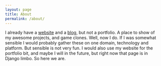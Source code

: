 ```yaml
---
layout: page
title: About
permalink: /about/
---
```


I already have a [website](https://alander.org) and a [blog](https://iameven.com), but not a portfolio.
A place to show of my awesome projects, and game clones.
Well, now I do.
If I was somewhat sensible I would probably gather these on one domain, technology and platform.
But sensible is not very fun.
I would also use my website for the portfolio bit, and maybe I will in the future, but right now that page is in Django limbo.
So here we are.
